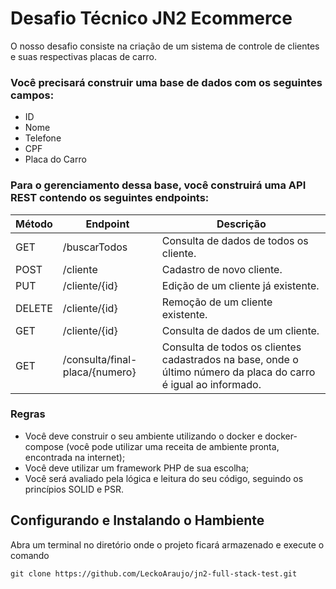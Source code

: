 # Desafio Técnico JN2 Ecommerce

O nosso desafio consiste na criação de um sistema de controle de clientes e suas respectivas placas de carro.

### Você precisará construir uma base de dados com os seguintes campos:

* ID
* Nome
* Telefone
* CPF
* Placa do Carro

### Para o gerenciamento dessa base, você construirá uma API REST contendo os seguintes endpoints:

Método   | Endpoint                       | Descrição
-------- | -----------------------------  | ----------
GET      | /buscarTodos                   | Consulta de dados de todos os cliente.
POST     | /cliente                       | Cadastro de novo cliente.
PUT      | /cliente/{id}                  | Edição de um cliente já existente.
DELETE   | /cliente/{id}                  | Remoção de um cliente existente.
GET      | 	/cliente/{id}                 | Consulta de dados de um cliente.
GET      | /consulta/final-placa/{numero} | Consulta de todos os clientes cadastrados na base, onde o último número da placa do carro é igual ao informado.

### Regras

* Você deve construir o seu ambiente utilizando o docker e docker-compose (você pode utilizar uma receita de ambiente pronta, encontrada na internet);
* Você deve utilizar um framework PHP de sua escolha;
* Você será avaliado pela lógica e leitura do seu código, seguindo os princípios SOLID e PSR.

## Configurando e Instalando o Hambiente

Abra um terminal no diretório onde o projeto ficará armazenado e execute o comando

~~~ Git
git clone https://github.com/LeckoAraujo/jn2-full-stack-test.git
~~~